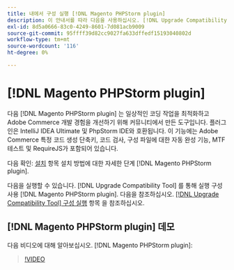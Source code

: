 ```yaml
---
title: 내에서 구성 실행 [!DNL Magento PHPStorm plugin]
description: 이 안내서를 따라 다음을 사용하십시오. [!DNL Upgrade Compatibility Tool] 다음 범위 내 [!DNL Magento PHPStorm plugin].
exl-id: 8d5a0666-83c0-4249-8601-7d081acb9009
source-git-commit: 95ffff39d82cc9027fa633dffedf15193040802d
workflow-type: tm+mt
source-wordcount: '116'
ht-degree: 0%

---
```


# [!DNL Magento PHPStorm plugin]

다음 [!DNL Magento PHPStorm plugin] 는 일상적인 코딩 작업을 최적화하고 Adobe Commerce 개발 경험을 개선하기 위해 커뮤니티에서 만든 도구입니다. 플러그인은 IntelliJ IDEA Ultimate 및 PhpStorm IDE와 호환됩니다. 이 기능에는 Adobe Commerce 특정 코드 생성 단축키, 코드 검사, 구성 파일에 대한 자동 완성 기능, MTF 테스트 및 RequireJS가 포함되어 있습니다.

다음 확인: [설치](https://developer.adobe.com/commerce/php/best-practices/phpstorm/install/) 항목 설치 방법에 대한 자세한 단계 [!DNL Magento PHPStorm plugin].

다음을 실행할 수 있습니다. [!DNL Upgrade Compatibility Tool] 를 통해 실행 구성 사용 [!DNL Magento PHPStorm plugin]. 다음을 참조하십시오. [[!DNL Upgrade Compatibility Tool] 구성 실행](https://developer.adobe.com/commerce/php/best-practices/phpstorm/run-configuration/) 항목 을 참조하십시오.

## [!DNL Magento PHPStorm plugin] 데모

다음 비디오에 대해 알아보십시오. [!DNL Magento PHPStorm plugin]:

>[!VIDEO](https://video.tv.adobe.com/v/340150?quality=12)
